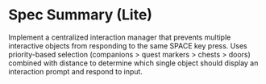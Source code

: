 # Spec Summary (Lite)

Implement a centralized interaction manager that prevents multiple interactive objects from responding to the same SPACE key press. Uses priority-based selection (companions > quest markers > chests > doors) combined with distance to determine which single object should display an interaction prompt and respond to input.
